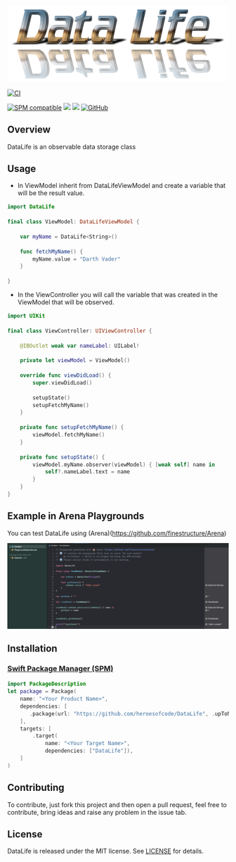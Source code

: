 <p align="center">
    <img src="https://raw.githubusercontent.com/heroesofcode/DataLife/master/assets/logo.png">
</p>

[![CI](https://github.com/heroesofcode/DataLife/actions/workflows/CI.yml/badge.svg)](https://github.com/heroesofcode/DataLife/actions/workflows/CI.yml)

[![SPM compatible](https://img.shields.io/badge/SPM-compatible-brightgreen)](https://swift.org/package-manager/)
[![](https://img.shields.io/endpoint?url=https%3A%2F%2Fswiftpackageindex.com%2Fapi%2Fpackages%2Fheroesofcode%2FDataLife%2Fbadge%3Ftype%3Dswift-versions)](https://swiftpackageindex.com/heroesofcode/DataLife)
[![](https://img.shields.io/endpoint?url=https%3A%2F%2Fswiftpackageindex.com%2Fapi%2Fpackages%2Fheroesofcode%2FDataLife%2Fbadge%3Ftype%3Dplatforms)](https://swiftpackageindex.com/heroesofcode/DataLife)
[![GitHub](https://img.shields.io/github/license/heroesofcode/DataLife)](https://github.com/joaolfp/DataLife/blob/master/LICENSE)

## Overview

DataLife is an observable data storage class

## Usage

- In ViewModel inherit from DataLifeViewModel and create a variable that will be the result value.

```swift
import DataLife

final class ViewModel: DataLifeViewModel {
    
    var myName = DataLife<String>()
    
    func fetchMyName() {
        myName.value = "Darth Vader"
    }
    
}
```
- In the ViewController you will call the variable that was created in the ViewModel that will be observed.

``` swift
import UIKit

final class ViewController: UIViewController {
    
    @IBOutlet weak var nameLabel: UILabel!
    
    private let viewModel = ViewModel()
    
    override func viewDidLoad() {
        super.viewDidLoad()
        
        setupState()
        setupFetchMyName()
    }

    private func setupFetchMyName() {
        viewModel.fetchMyName()
    }
    
    private func setupState() {
        viewModel.myName.observer(viewModel) { [weak self] name in
            self?.nameLabel.text = name
        }
    }
}
```

## Example in Arena Playgrounds
You can test DataLife using (Arena)(https://github.com/finestructure/Arena)

<img src="https://raw.githubusercontent.com/heroesofcode/DataLife/master/assets/example.png">

## Installation

### [Swift Package Manager (SPM)](https://swift.org/package-manager)

```swift
import PackageDescription
let package = Package(
    name: "<Your Product Name>",
    dependencies: [
       .package(url: "https://github.com/heroesofcode/DataLife", .upToNextMajor(from: "1.4.0"))
    ],
    targets: [
        .target(
            name: "<Your Target Name>",
            dependencies: ["DataLife"]),
    ]
)
```

## Contributing

To contribute, just fork this project and then open a pull request, feel free to contribute, bring ideas and raise any problem in the issue tab.

    
## License

DataLife is released under the MIT license. See [LICENSE](https://github.com/heroesofcode/DataLife/blob/master/LICENSE) for details.
